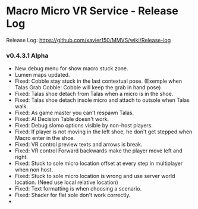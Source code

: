 # Macro Micro VR Service - Release Log
Release Log: https://github.com/xavier150/MMVS/wiki/Release-log

###  v0.4.3.1 Alpha

- New debug menu for show macro stuck zone.
- Lumen maps updated.
- Fixed: Cobble stay stuck in the last contextual pose. (Exemple when Talas Grab Cobble: Cobble will keep the grab in hand pose)
- Fixed: Talas shoe detach from Talas when a micro is in the shoe.
- Fixed: Talas shoe detach insole micro and attach to outsole when Talas walk.
- Fixed: As game master you can't respawn Talas.
- Fixed: AI Decision Table doesn't work.
- Fixed: Debug slomo options visible by non-host players.
- Fixed: If player is not moving in the left shoe, he don't get stepped when Macro enter in the shoe.
- Fixed: VR control preview texts and arrows is break.
- Fixed: VR control Forward backwards make the player move left and right.
- Fixed: Stuck to sole micro location offset at every step in multiplayer when non host.
- Fixed: Stuck to sole micro location is wrong and use server world location. (Need use local relative location)
- Fixed: Text formatting is when choosing a scenario.
- Fixed: Shader for flat sole don't work correctly.
- 

